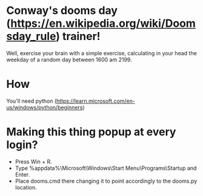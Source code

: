 # Conway's dooms day (https://en.wikipedia.org/wiki/Doomsday_rule) trainer!

Well, exercise your brain with a simple exercise, calculating in your head the weekday of a random day between 1600 am 2199.

# How

You'll need python (https://learn.microsoft.com/en-us/windows/python/beginners)

# Making this thing popup at every login?

- Press Win + R.
- Type %appdata%\Microsoft\Windows\Start Menu\Programs\Startup and Enter.
- Place dooms.cmd there changing it to point accordingly to the dooms.py location.
